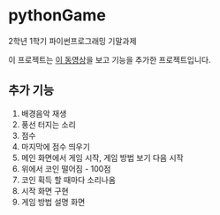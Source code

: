 # pythonGame

2학년 1학기 파이썬프로그래밍 기말과제

이 프로젝트는 [이 동영상](https://www.youtube.com/watch?v=Dkx8Pl6QKW0&t)을 보고 기능을 추가한 프로젝트입니다.

## 추가 기능

1. 배경음악 재생
2. 풍선 터지는 소리
3. 점수
4. 마지막에 점수 띄우기
5. 메인 화면에서 게임 시작, 게임 방법 보기 다음 시작
6. 위에서 코인 떨어짐 - 100점
7. 코인 획득 할 때마다 소리나옴
8. 시작 화면 구현
9. 게임 방법 설명 화면
